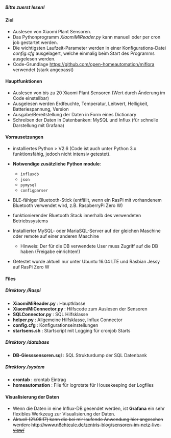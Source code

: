 
##### Bitte zuerst lesen!

#### Ziel
* Auslesen von Xiaomi Plant Sensoren.
* Das Pythonprogramm *XiaomiMiReader.py* kann manuell oder per cron job gestartet werden.
* Die wichtigsten Laufzeit-Parameter werden in einer Konfigurations-Datei *config.cfg* ausgelagert, welche einmalig beim Start des Programms ausgelesen werden.
* Code-Grundlage https://github.com/open-homeautomation/miflora verwendet (stark angepasst)

#### Hauptfunktionen
 * Auslesen von bis zu 20 Xiaomi Plant Sensoren (Wert durch Änderung im Code einstellbar)
 * Ausgelesen werden Erdfeuchte, Temperatur, Leitwert, Helligkeit, Batteriespannung, Version
 * Ausgabe/Bereitstellung der Daten in Form eines Dictionary
 * Schreiben der Daten in Datenbanken: MySQL und Influx (für schnelle Darstellung mit Grafana)
 
#### Vorrausetzungen
* installiertes Python > V2.6 (Code ist auch unter Python 3.x funktionsfähig, jedoch nicht intensiv getestet).
* **Notwendige zusätzliche Python module**:
   * `influxdb`
   * `json`
   * `pymysql`
   * `configparser`
   
* BLE-fähiger Bluetooth-Stick (entfällt, wenn ein RasPi mit vorhandenem Bluetooth verwendet wird, z.B. RaspberryPi Zero W)
* funktionierender Bluetooth Stack innerhalb des verwendeten Betriebssystems
* Installierter MySQL- oder MariaSQL-Server auf der gleichen Maschine oder remote auf einer anderen Maschine
   * Hinweis: Der für die DB verwendete User muss Zugriff auf die DB haben (Freigabe einrichten!) 

* Getestet wurde aktuell nur unter Ubuntu 16.04 LTE und Rasbian Jessy auf RasPi Zero W

#### Files

##### Direktory /Raspi
* **XiaomiMiReader.py**     : Hauptklasse 
* **XiaomiMiConnector.py**  : Hilfscode zum Auslesen der Sensoren
* **SQLConnector.py**       : SQL Hilfsklasse
* **helper.py**             : Allgemeine Hilfsklasse, Influx Connector
* **config.cfg**            : Konfigurationseinstellungen
* **startsens.sh**          : Startscript mit Logging für cronjob Starts

##### Direktory /database
* **DB-Giesssensoren.sql**  : SQL Strukturdump der SQL Datenbank

##### Direktory /system
* **crontab**               : crontab Eintrag
* **homeautomation**        : File für logrotate für Housekeeping der Logfiles 

#### Visualisierung der Daten
* Wenn die Daten in eine Influx-DB gesendet werden, ist **Grafana** ein sehr flexibles Werkzeug zur Visualisierung der Daten.
* ~~Aktuell (21.08.17) kann die bei mir laufende Anwendung hier angesehen werden: http://www.n8chteule.de/zentris-blog/sensoren-im-netz-live-view/~~



